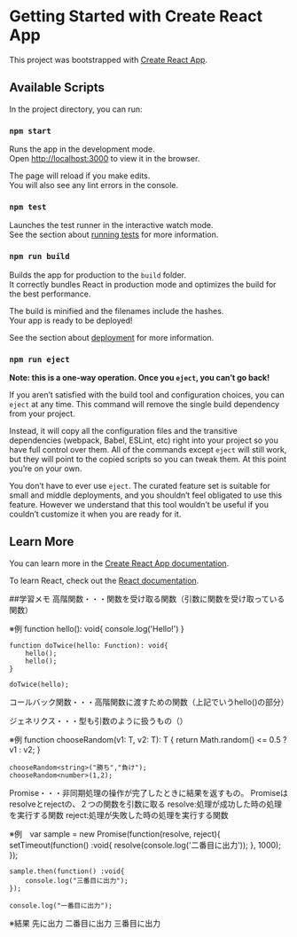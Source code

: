 # Getting Started with Create React App

This project was bootstrapped with [Create React App](https://github.com/facebook/create-react-app).

## Available Scripts

In the project directory, you can run:

### `npm start`

Runs the app in the development mode.\
Open [http://localhost:3000](http://localhost:3000) to view it in the browser.

The page will reload if you make edits.\
You will also see any lint errors in the console.

### `npm test`

Launches the test runner in the interactive watch mode.\
See the section about [running tests](https://facebook.github.io/create-react-app/docs/running-tests) for more information.

### `npm run build`

Builds the app for production to the `build` folder.\
It correctly bundles React in production mode and optimizes the build for the best performance.

The build is minified and the filenames include the hashes.\
Your app is ready to be deployed!

See the section about [deployment](https://facebook.github.io/create-react-app/docs/deployment) for more information.

### `npm run eject`

**Note: this is a one-way operation. Once you `eject`, you can’t go back!**

If you aren’t satisfied with the build tool and configuration choices, you can `eject` at any time. This command will remove the single build dependency from your project.

Instead, it will copy all the configuration files and the transitive dependencies (webpack, Babel, ESLint, etc) right into your project so you have full control over them. All of the commands except `eject` will still work, but they will point to the copied scripts so you can tweak them. At this point you’re on your own.

You don’t have to ever use `eject`. The curated feature set is suitable for small and middle deployments, and you shouldn’t feel obligated to use this feature. However we understand that this tool wouldn’t be useful if you couldn’t customize it when you are ready for it.

## Learn More

You can learn more in the [Create React App documentation](https://facebook.github.io/create-react-app/docs/getting-started).

To learn React, check out the [React documentation](https://reactjs.org/).

##学習メモ
高階関数・・・関数を受け取る関数（引数に関数を受け取っている関数）

※例 function hello(): void{
        console.log('Hello!')
    }

    function doTwice(hello: Function): void{
        hello();
        hello();
    }

    doTwice(hello);

コールバック関数・・・高階関数に渡すための関数（上記でいうhello()の部分）

ジェネリクス・・・型も引数のように扱うもの（<T>）

※例 function chooseRandom<T>(v1: T, v2: T): T {
        return Math.random() <= 0.5 ? v1 : v2;
    }

    chooseRandom<string>("勝ち","負け");
    chooseRandom<number>(1,2);

Promise・・・非同期処理の操作が完了したときに結果を返すもの。
            Promiseはresolveとrejectの、２つの関数を引数に取る
            resolve:処理が成功した時の処理を実行する関数
            reject:処理が失敗した時の処理を実行する関数

※例　var sample = new Promise(function(resolve, reject){
    setTimeout(function() :void{
            resolve(console.log('二番目に出力'));
        }, 1000);
    });

    sample.then(function() :void{
        console.log("三番目に出力");
    });

    console.log("一番目に出力");

※結果
    先に出力
    二番目に出力
    三番目に出力

